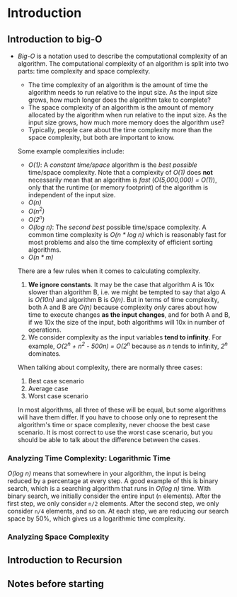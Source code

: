 # Introduction

## Introduction to big-O
- _Big-O_ is a notation used to describe the computational complexity of an algorithm. The computational complexity of an algorithm is split into two parts: time complexity and space complexity.
  - The time complexity of an algorithm is the amount of time the algorithm needs to run relative to the input size. As the input size grows, how much longer does the algorithm take to complete?
  - The space complexity of an algorithm is the amount of memory allocated by the algorithm when run relative to the input size. As the input size grows, how much more memory does the algorithm use?
  - Typically, people care about the time complexity more than the space complexity, but both are important to know.

  Some example complexities include:
  - _O(1)_: A _constant time/space_ algorithm is the _best possible_ time/space complexity. Note that a complexity of _O(1)_ does __not__ necessarily mean that an algorithm is _fast_ (_O(5,000,000) = O(1)_), only that the runtime (or memory footprint) of the algorithm is independent of the input size.
  - _O(n)_
  - _O(n<sup>2</sup>)_
  - _O(2<sup>n</sup>)_
  - _O(log n)_: The _second best_ possible time/space complexity. A common time complexity is _O(n * log n)_ which is reasonably fast for most problems and also the time complexity of efficient sorting algorithms.
  - _O(n * m)_

  There are a few rules when it comes to calculating complexity.

  1. __We ignore constants__. It may be the case that algorithm A is 10x slower than algorithm B, i.e. we might be tempted to say that algo A is _O(10n)_ and algorithm B is _O(n)_. But in terms of time complexity, both A and B are _O(n)_ because complexity _only_ cares about how time to execute changes __as the input changes__, and for both A and B, if we 10x the size of the input, both algorithms will 10x in number of operations.
  2. We consider complexity as the input variables __tend to infinity__. For example, _O(2<sup>n</sup> + n<sup>2</sup> - 500n) = O(2<sup>n</sup>_ because as _n_ tends to infinity, _2<sup>n</sup>_ dominates.

  When talking about complexity, there are normally three cases:

  1. Best case scenario
  2. Average case
  3. Worst case scenario

  In most algorithms, all three of these will be equal, but some algorithms will have them differ. If you have to choose only one to represent the algorithm's time or space complexity, never choose the best case scenario. It is most correct to use the worst case scenario, but you should be able to talk about the difference between the cases.

### Analyzing Time Complexity: Logarithmic Time
_O(log n)_ means that somewhere in your algorithm, the input is being reduced by a percentage at every step. A good example of this is binary search, which is a searching algorithm that runs in _O(log n)_ time. With binary search, we initially consider the entire input (`n` elements). After the first step, we only consider `n/2` elements. After the second step, we only consider `n/4` elements, and so on. At each step, we are reducing our search space by 50%, which gives us a logarithmic time complexity.

### Analyzing Space Complexity


## Introduction to Recursion

## Notes before starting